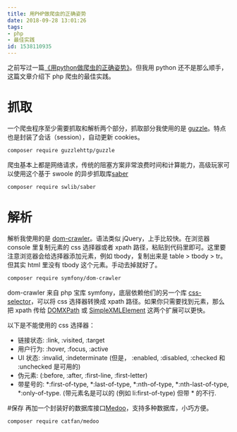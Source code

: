 ```yaml
---
title: 用PHP做爬虫的正确姿势
date: 2018-09-28 13:01:26
tags:
- php
- 最佳实践
id: 1538110935
---
```

之前写过一篇[《用python做爬虫的正确姿势》](/posts/1529320519)。但我用 python 还不是那么顺手，这篇文章介绍下 php 爬虫的最佳实践。

# 抓取
一个爬虫程序至少需要抓取和解析两个部分，抓取部分我使用的是 [guzzle](https://github.com/guzzle/guzzle)。特点也是封装了会话（session），自动更新 cookies。

```sh
composer require guzzlehttp/guzzle
```

爬虫基本上都是网络请求，传统的阻塞方案非常浪费时间和计算能力，高级玩家可以使用这个基于 swoole 的异步抓取库[saber](https://github.com/swlib/saber)

```sh
composer require swlib/saber
```

# 解析
解析我使用的是 [dom-crawler](https://github.com/symfony/dom-crawler)。语法类似 jQuery，上手比较快。在浏览器 console 里复制元素的 css 选择器或者 xpath 路径，粘贴到代码里即可。这里要注意浏览器会给选择器添加元素，例如 tbody，复制出来是 table > tbody > tr。但其实 html 里没有 tbody 这个元素。手动去掉就好了。

```sh
composer require symfony/dom-crawler
```

dom-crawler 来自 php 宝库 symfony，底层依赖他们的另一个库 [css-selector](https://github.com/symfony/css-selector)，可以将 css 选择器转换成 xpath 路径。如果你只需要找到元素，那么把 xpath 传给 [DOMXPath](https://secure.php.net/manual/en/class.domxpath.php) 或 [SimpleXMLElement](https://secure.php.net/manual/en/class.simplexmlelement.php) 这两个扩展可以更快。

以下是不能使用的 css 选择器：
- 链接状态: :link, :visited, :target
- 用户行为: :hover, :focus, :active
- UI 状态: :invalid, :indeterminate (但是， :enabled, :disabled, :checked 和 :unchecked 是可用的)
- 伪元素: (:before, :after, :first-line, :first-letter)
- 带星号的: \*:first-of-type, \*:last-of-type, \*:nth-of-type, \*:nth-last-of-type, \*:only-of-type. (带元素名是可以的 (例如 li:first-of-type) 但带 \* 的不行.

#保存
再加一个封装好的数据库接口[Medoo](https://medoo.in/)，支持多种数据库，小巧方便。
```sh
composer require catfan/medoo
```